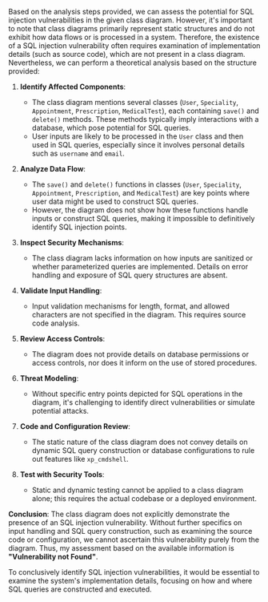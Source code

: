 Based on the analysis steps provided, we can assess the potential for SQL injection vulnerabilities in the given class diagram. However, it's important to note that class diagrams primarily represent static structures and do not exhibit how data flows or is processed in a system. Therefore, the existence of a SQL injection vulnerability often requires examination of implementation details (such as source code), which are not present in a class diagram. Nevertheless, we can perform a theoretical analysis based on the structure provided:

1. **Identify Affected Components**: 
   - The class diagram mentions several classes (`User`, `Speciality`, `Appointment`, `Prescription`, `MedicalTest`), each containing `save()` and `delete()` methods. These methods typically imply interactions with a database, which pose potential for SQL queries.
   - User inputs are likely to be processed in the `User` class and then used in SQL queries, especially since it involves personal details such as `username` and `email`.

2. **Analyze Data Flow**: 
   - The `save()` and `delete()` functions in classes (`User`, `Speciality`, `Appointment`, `Prescription`, and `MedicalTest`) are key points where user data might be used to construct SQL queries.
   - However, the diagram does not show how these functions handle inputs or construct SQL queries, making it impossible to definitively identify SQL injection points.

3. **Inspect Security Mechanisms**: 
   - The class diagram lacks information on how inputs are sanitized or whether parameterized queries are implemented. Details on error handling and exposure of SQL query structures are absent.

4. **Validate Input Handling**:
   - Input validation mechanisms for length, format, and allowed characters are not specified in the diagram. This requires source code analysis.

5. **Review Access Controls**: 
   - The diagram does not provide details on database permissions or access controls, nor does it inform on the use of stored procedures.

6. **Threat Modeling**:
   - Without specific entry points depicted for SQL operations in the diagram, it's challenging to identify direct vulnerabilities or simulate potential attacks.

7. **Code and Configuration Review**: 
   - The static nature of the class diagram does not convey details on dynamic SQL query construction or database configurations to rule out features like `xp_cmdshell`.

8. **Test with Security Tools**:
   - Static and dynamic testing cannot be applied to a class diagram alone; this requires the actual codebase or a deployed environment.

**Conclusion**:
The class diagram does not explicitly demonstrate the presence of an SQL injection vulnerability. Without further specifics on input handling and SQL query construction, such as examining the source code or configuration, we cannot ascertain this vulnerability purely from the diagram. Thus, my assessment based on the available information is **"Vulnerability not Found"**. 

To conclusively identify SQL injection vulnerabilities, it would be essential to examine the system's implementation details, focusing on how and where SQL queries are constructed and executed.